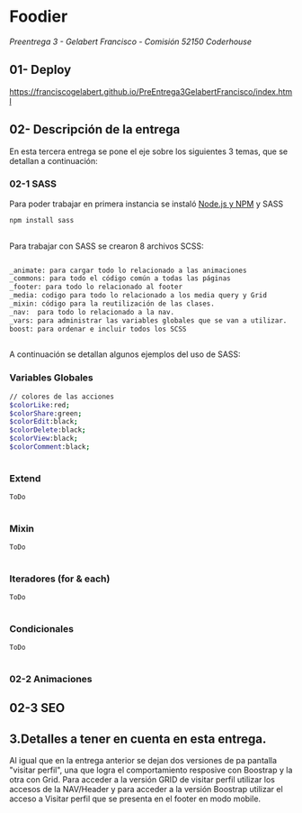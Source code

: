 # Foodier

*Preentrega 3 - Gelabert Francisco - Comisión 52150 Coderhouse*

## 01- Deploy 

https://franciscogelabert.github.io/PreEntrega3GelabertFrancisco/index.html


## 02- Descripción de la entrega 

En esta tercera entrega se pone el eje sobre los siguientes 3 temas, que se detallan a continuación:

### 02-1 SASS

Para poder trabajar en primera instancia se instaló [Node.js y NPM](https://nodejs.org/es) y SASS


```bash
npm install sass
   
```
Para trabajar con SASS se crearon 8 archivos SCSS:

```bash

_animate: para cargar todo lo relacionado a las animaciones
_commons: para todo el código común a todas las páginas
_footer: para todo lo relacionado al footer
_media: codigo para todo lo relacionado a los media query y Grid 
_mixin: código para la reutilización de las clases.
_nav:  para todo lo relacionado a la nav.
_vars: para administrar las variables globales que se van a utilizar.
boost: para ordenar e incluir todos los SCSS
   
```

A continuación se detallan algunos ejemplos del uso de SASS:

### Variables Globales 

```bash
// colores de las acciones
$colorLike:red;
$colorShare:green;
$colorEdit:black;
$colorDelete:black;
$colorView:black;
$colorComment:black;
   
```

### Extend

```bash
ToDo
   
```

### Mixin

```bash
ToDo
   
```
### Iteradores (for & each)

```bash
ToDo
   
```
### Condicionales

```bash
ToDo
   
```

### 02-2 Animaciones


## 02-3 SEO



## 3.Detalles a tener en cuenta en esta entrega.

Al igual que en la entrega anterior se dejan dos versiones de pa pantalla "visitar perfil", una que logra el comportamiento resposive con Boostrap y la otra con Grid.
Para acceder a la versión GRID de visitar perfil utilizar los accesos de la NAV/Header 
y para acceder a la versión Boostrap utilizar el acceso a Visitar perfil que se presenta en el footer en modo mobile.



